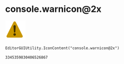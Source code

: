 # console.warnicon@2x
![](/img/console.warnicon@2x.png)

``` CSharp
EditorGUIUtility.IconContent("console.warnicon@2x")
```
```
3345359830406526867
```
